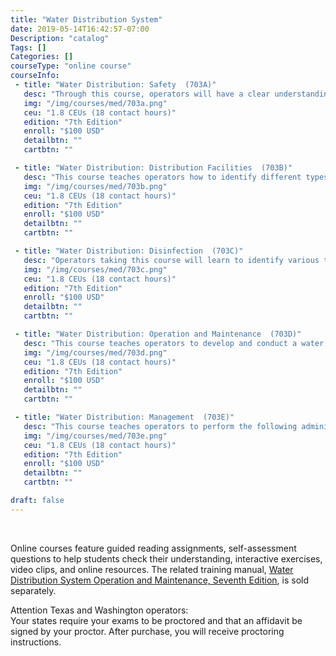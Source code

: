 ```yaml
---
title: "Water Distribution System"
date: 2019-05-14T16:42:57-07:00
Description: "catalog"
Tags: []
Categories: []
courseType: "online course"
courseInfo: 
 - title: "Water Distribution: Safety  (703A)"
   desc: "Through this course, operators will have a clear understanding of their responsibilities, certification requirements, and career management strategies. Operators completing this course should also be able to develop and conduct a safety program and tailgate safety sessions; and be able to safely operate and maintain pumps, wells, vehicles, and equipment. Operators will also learn about defensive and safe vehicle driving, routing traffic, working safely in streets, protecting the public, and conducting safety inspections of waterworks facilities."
   img: "/img/courses/med/703a.png"
   ceu: "1.8 CEUs (18 contact hours)"
   edition: "7th Edition"
   enroll: "$100 USD"
   detailbtn: ""
   cartbtn: ""

 - title: "Water Distribution: Distribution Facilities  (703B)"
   desc: "This course teaches operators how to identify different types of storage facilities, pipes, joints, meters, and backflow prevention devices. Operators learn how to identify suitable locations for facilities, inspect storage facilities, and take a storage facility out of service and return it to service. Discussions include storage facilities O&M and selecting and applying protective coatings. Operators learn about collecting samples from a storage facility, protecting equipment from corrosion, and maintaining records. Also discussed are the purpose of a water distribution system, distribution system storage, and pumping facilities; and the importance of hydraulics. Operators learn about safe and proper ways to install pipe and backflow protection devices. Surge control in pipelines carrying liquids is also discussed."
   img: "/img/courses/med/703b.png"
   ceu: "1.8 CEUs (18 contact hours)"
   edition: "7th Edition"
   enroll: "$100 USD"
   detailbtn: ""
   cartbtn: ""

 - title: "Water Distribution: Disinfection  (703C)"
   desc: "Operators taking this course will learn to identify various types of contaminants and contamination sources, and to identify and correct causes of water quality degradation in water mains and storage facilities. Operators will also study how to disinfect new and existing wells, pumps, mains, and storage facilities; calculate chlorine dosage; operate and maintain hypochlorinators and chlorinators; troubleshoot chlorination systems; and conduct a chlorine safety program."
   img: "/img/courses/med/703c.png"
   ceu: "1.8 CEUs (18 contact hours)"
   edition: "7th Edition"
   enroll: "$100 USD"
   detailbtn: ""
   cartbtn: ""

 - title: "Water Distribution: Operation and Maintenance  (703D)"
   desc: "This course teaches operators to develop and conduct a water distribution system surveillance program, a water quality monitoring program, and a cross-connection control program. Operators will learn how to locate and repair buried pipes and leaks, make pipe connections, flush and clean pipes, thaw frozen pipes and hydrants, test and read meters, disinfect mains and storage facilities, and conduct effective recordkeeping. In addition, operators completing this course should also be able to respond to emergencies, deal with the public, perform landscape maintenance around facilities, and safely operate and maintain a water distribution system."
   img: "/img/courses/med/703d.png"
   ceu: "1.8 CEUs (18 contact hours)"
   edition: "7th Edition"
   enroll: "$100 USD"
   detailbtn: ""
   cartbtn: ""

 - title: "Water Distribution: Management  (703E)"
   desc: "This course teaches operators to perform the following administration functions: emergency planning, construct an organizational chart, write a job description and interview questions, and conduct employee evaluations. Through this course, operators will learn how to provide equal and fair treatment to all employees, conduct effective communication within the organization, assess and plan for financial strength of the distribution system, set up a safety program, and maintain effective distribution system record management."
   img: "/img/courses/med/703e.png"
   ceu: "1.8 CEUs (18 contact hours)"
   edition: "7th Edition"
   enroll: "$100 USD"
   detailbtn: ""
   cartbtn: ""

draft: false
---
```


&nbsp;

Online courses feature guided reading assignments, self-assessment questions to help students check their understanding, interactive exercises, video clips, and online resources. The related training manual, [Water Distribution System Operation and Maintenance, Seventh Edition](http://www.owp.csus.edu/courses/drinking-water/water-distribution-system-operation-and-maintenance.php), is sold separately.

Attention Texas and Washington operators:  
Your states require your exams to be proctored and that an affidavit be signed by your proctor. After purchase, you will receive proctoring instructions. 
